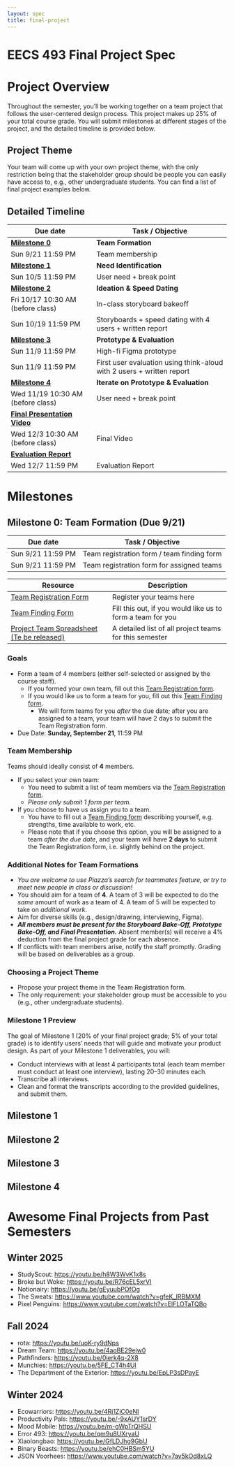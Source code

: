 ```yaml
---
layout: spec
title: final-project
---
```


# EECS 493 Final Project Spec

# Project Overview

Throughout the semester, you’ll be working together on a team project that follows the user-centered design process. This project makes up 25% of your total course grade. You will submit milestones at different stages of the project, and the detailed timeline is provided below.

## Project Theme

Your team will come up with your own project theme, with the only restriction being that the stakeholder group should be people you can easily have access to, e.g., other undergraduate students. You can find a list of final project examples below.

## Detailed Timeline

<!-- TODO: To release milestone add link to corresponding document -->
<!-- For example, [**Milestone 0**](https://eecs493staff.github.io/m0-team-formation/) -->

| Due date                                                                     | Task / Objective                                                      |
| ---------------------------------------------------------------------------- | --------------------------------------------------------------------- |
| [**Milestone 0**](https://eecs493staff.github.io/final-project/#milestone-0) | **Team Formation**                                                    |
| Sun 9/21 11:59 PM                                                            | Team membership                                                       |
| [**Milestone 1**](https://eecs493staff.github.io/final-project/#milestone-1) | **Need Identification**                                               |
| Sun 10/5 11:59 PM                                                            | User need + break point                                               |
| [**Milestone 2**](https://eecs493staff.github.io/final-project/#milestone-2) | **Ideation & Speed Dating**                                           |
| Fri 10/17 10:30 AM (before class)                                            | In-class storyboard bakeoff                                           |
| Sun 10/19 11:59 PM                                                           | Storyboards + speed dating with 4 users + written report              |
| [**Milestone 3**](https://eecs493staff.github.io/final-project/#milestone-3) | **Prototype & Evaluation**                                            |
| Sun 11/9 11:59 PM                                                            | High-fi Figma prototype                                               |
| Sun 11/9 11:59 PM                                                            | First user evaluation using think-aloud with 2 users + written report |
| [**Milestone 4**](https://eecs493staff.github.io/final-project/#milestone-4) | **Iterate on Prototype & Evaluation**                                 |
| Wed 11/19 10:30 AM (before class)                                            | User need + break point                                               |
| [**Final Presentation Video**]()                                             |                                                                       |
| Wed 12/3 10:30 AM (before class)                                             | Final Video                                                           |
| [**Evaluation Report**]()                                                    |                                                                       |
| Wed 12/7 11:59 PM                                                            | Evaluation Report                                                     |

# Milestones

## Milestone 0: Team Formation (Due 9/21)

| Due date          | Task / Objective                           |
| ----------------- | ------------------------------------------ |
| Sun 9/21 11:59 PM | Team registration form / team finding form |
| Sun 9/21 11:59 PM | Team registration form for assigned teams  |

| Resource                                                      | Description                                                |
| ------------------------------------------------------------- | ---------------------------------------------------------- |
| [Team Registration Form](https://forms.gle/x9itCsb9UCqgsbfk8) | Register your teams here                                   |
| [Team Finding Form](https://forms.gle/5G7CpkLgL7JjW1rR6)      | Fill this out, if you would like us to form a team for you |
| [Project Team Spreadsheet (Te be released)]()                 | A detailed list of all project teams for this semester     |

### Goals

- Form a team of 4 members (either self-selected or assigned by the course staff).
  - If you formed your own team, fill out this [Team Registration form](https://forms.gle/x9itCsb9UCqgsbfk8).
  - If you would like us to form a team for you, fill out this [Team Finding form](https://forms.gle/5G7CpkLgL7JjW1rR6).
    - We will form teams for you _after_ the due date; after you are assigned to a team, your team will have 2 days to submit the Team Registration form.
- Due Date: **Sunday, September 21**, 11:59 PM
<!-- - [Link to Project Team Spreadsheet](https://docs.google.com/spreadsheets/d/1CiBZJ0HrOh0kTuRdP52OXtMO5anVlp9M1FgPJECg9Ho/edit?usp=sharing). -->

### Team Membership

Teams should ideally consist of **4** members.

- If you select your own team:
  - You need to submit a list of team members via the [Team Registration form](https://forms.gle/x9itCsb9UCqgsbfk8).
  - _Please only submit 1 form per team._
- If you choose to have us assign you to a team.
  - You have to fill out a [Team Finding form](https://forms.gle/5G7CpkLgL7JjW1rR6) describing yourself, e.g. strengths, time available to work, etc.
  - Please note that if you choose this option, you will be assigned to a team _after the due date_, and your team will have **2 days** to submit the Team Registration form, i.e. slightly behind on the project.

### Additional Notes for Team Formations

- _You are welcome to use Piazza’s search for teammates feature, or try to meet new people in class or discussion\!_
- You should aim for a team of **4**. A team of 3 will be expected to do the _same_ amount of work as a team of 4\. A team of 5 will be expected to take on _additional work_\.
- Aim for diverse skills (e.g., design/drawing, interviewing, Figma).
- **_All members must be present for the Storyboard Bake-Off, Prototype Bake-Off, and Final Presentation._** Absent member(s) will receive a 4% deduction from the final project grade for each absence.
- If conflicts with team members arise, notify the staff promptly. Grading will be based on deliverables as a group.

### Choosing a Project Theme

- Propose your project theme in the Team Registration form.
- The only requirement: your stakeholder group must be accessible to you (e.g., other undergraduate students).

### Milestone 1 Preview

The goal of Milestone 1 (20% of your final project grade; 5% of your total grade) is to identify users’ needs that will guide and motivate your product design. As part of your Milestone 1 deliverables, you will:

- Conduct interviews with at least 4 participants total (each team member must conduct at least one interview), lasting 20–30 minutes each.
- Transcribe all interviews.
- Clean and format the transcripts according to the provided guidelines, and submit them.

## Milestone 1

<!-- (Worth 20% of final project grade, 5% of total grade)

### Goals

- Conduct interviews (6%)
- Interpretation notes (6%)
- Affinity Diagram (6%)
- Written report (2%)
  - Link to Milestone on Canvas
  - Due Date: Sunday, October 5, 11:59 PM

### User need & Break point

The goal for this milestone is to identify users’ needs, which will be used to motivate your product design. You will need to conduct your interviews and transcribe them following the format of [our example transcripts](https://drive.google.com/drive/folders/1-AsWH_iViz05R_HTR-6t6ROWJ6OVaDhN?usp=sharing) for different project themes, specifically the first one (A1: Improving undergraduate students’ career development experiences) the teaching staff prepared.

For further inspiration, we have also provided four additional sets of interview questions from previous semesters that cover different themes:

1. A2: A business communication platform that simplifies interaction across groups
2. A3: Empowering undergraduate students to make informed and affordable sustainable consumer choices
3. A4: Mood tracking for undergraduate students
4. A5: Gamified study planning app to improve undergraduate students’ productivity

For each theme’s first interview notes (e.g., transcript of P1), the teaching staff has provided comments on the strengths and weaknesses of the question design, which may be helpful when designing your own interview questions.

You need to conduct your own interviews with a minimum of 4 participants (i.e. each team member needs to conduct at least 1 interview), each lasting 20-30 minutes. Then, transcribe, and clean your interview transcripts (you’ll need to submit them).

Based on your transcripts, you need to identify **_up to two_** user needs and two break points, using the techniques for synthesizing qualitative data from lectures (e.g. affinity diagram). To generate ideas for your final project, we suggest you generate as many notes as possible based on the transcript. For reference, a lower limit is 70+ white notes (for all transcripts), with 18-24 blue notes, 6-12 pink notes, and 3-4 green notes.

You will also need to create a spreadsheet with interpretation notes and a final affinity diagram for this submission. The format and content requirements are similar to the examples discussed in lecture 8 and discussion 4\. As some examples, we have provided student submissions from previous semesters for each of the 5 projects listed above in this folder [\[SHARED\] Example Transcripts](https://drive.google.com/drive/folders/1-AsWH_iViz05R_HTR-6t6ROWJ6OVaDhN). Notice that each example has its strengths and weaknesses. We have left some comments in these files on how to further improve their quality.

Please also have another document describing the background information, and include brief descriptions of (1) how you conducted interviews, (2) your interview questions, and (3) a demographic table. Please see this document [Background Information of the Interview Data](https://docs.google.com/document/d/1pZtlWHEsu2YXwLK51_aheKRxTHcse4lA2AVYnUC3Ew0/edit) for an example.

You need to submit the following **as one zip file on Canvas**.

1. A folder with clean transcripts following the format of [the example transcripts](https://drive.google.com/drive/folders/1-AsWH_iViz05R_HTR-6t6ROWJ6OVaDhN?usp=sharing).
2. A written report with background information about the interview, brief descriptions of how you conducted interviews, your interview questions, and a demographic table.
3. A spreadsheet with the interpretation notes (e.g., the base layer notes (white notes)).
4. A pdf/image file of the affinity diagram. You can do this on paper+whiteboard (we recommend printing out the notes on paper rather than writing), or on a digital platform like Mural or Miro. Make sure all texts are legible.
   - You need to have at least 70+ white notes, 18-24 blue notes, 6-12 pink notes, and 3-4 green notes
5. An up to 700-word written report of up to two user needs and two break points your team have identified in a .docx.

Grading Rubric

- 6 points: interview data (background, protocol, transcripts)
- 6 points: Interpretation notes.
- 6 points: Affinity diagram.
- 2 points: A written report of up to two user needs and two break points you have identified. -->

## Milestone 2

## Milestone 3

## Milestone 4

# Awesome Final Projects from Past Semesters

## Winter 2025

- StudyScout: <https://youtu.be/h8W3WvK1x8s>
- Broke but Woke: <https://youtu.be/R76cEL5xrVI>
- Notionairy: <https://youtu.be/gEyuubPOfOg>
- The Sweats: <https://www.youtube.com/watch?v=gfeK_lRBMXM>
- Pixel Penguins: <https://www.youtube.com/watch?v=ElFLOTaTQBo>

## Fall 2024

- rota: <https://youtu.be/uoK-ry9dNps>
- Dream Team: <https://youtu.be/4aoBE29ejw0>
- Pathfinders: <https://youtu.be/0ierk4q-2X8>
- Munchies: <https://youtu.be/5FE_CT4h4UI>
- The Department of the Exterior: <https://youtu.be/EpLP3sDPayE>

## Winter 2024

- Ecowarriors: <https://youtu.be/4Rj1ZjC0eNI>
- Productivity Pals: <https://youtu.be/-9xAUY1srDY>
- Mood Mobile: <https://youtu.be/m-gWpTrQHSU>
- Error 493: <https://youtu.be/qm9u8UXryaU>
- Xiaolongbao: <https://youtu.be/GfLDJhg9GbU>
- Binary Beasts: <https://youtu.be/ehC0HBSm5YU>
- JSON Voorhees: <https://www.youtube.com/watch?v=7av5kOd8xLQ>
